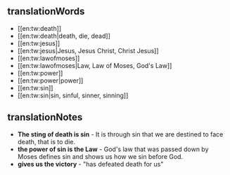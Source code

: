 ## translationWords

* [[en:tw:death]]
* [[en:tw:death|death, die, dead]]
* [[en:tw:jesus]]
* [[en:tw:jesus|Jesus, Jesus Christ, Christ Jesus]]
* [[en:tw:lawofmoses]]
* [[en:tw:lawofmoses|Law, Law of Moses, God's Law]]
* [[en:tw:power]]
* [[en:tw:power|power]]
* [[en:tw:sin]]
* [[en:tw:sin|sin, sinful, sinner, sinning]]

## translationNotes

* **The sting of death is sin** - It is through sin that we are destined to face death, that is to die.
* **the power of sin is the Law** - God's law that was passed down by Moses defines sin and shows us how we sin before God.
* **gives us the victory** - "has defeated death for us"
